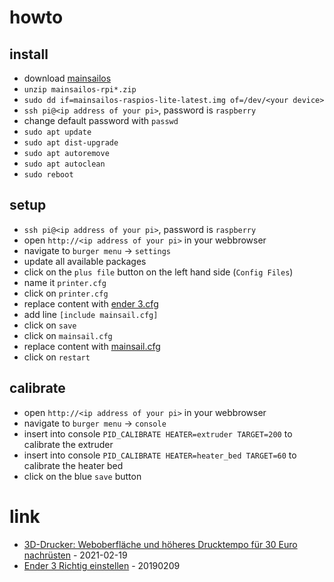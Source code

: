 # howto

## install

* download [mainsailos](https://github.com/raymondh2/MainsailOS/releases)
* `unzip mainsailos-rpi*.zip`
* `sudo dd if=mainsailos-raspios-lite-latest.img of=/dev/<your device>`
* `ssh pi@<ip address of your pi>`, password is `raspberry`
* change default password with `passwd`
* `sudo apt update`
* `sudo apt dist-upgrade`
* `sudo apt autoremove`
* `sudo apt autoclean`
* `sudo reboot`

## setup

* `ssh pi@<ip address of your pi>`, password is `raspberry`
* open `http://<ip address of your pi>` in your webbrowser
* navigate to `burger menu` -> `settings`
* update all available packages
* click on the `plus file` button on the left hand side (`Config Files`)
* name it `printer.cfg`
* click on `printer.cfg`
* replace content with [ender 3.cfg](data/printer-creality-ender3-2018.cfg)
* add line `[include mainsail.cfg]`
* click on `save`
* click on `mainsail.cfg`
* replace content with [mainsail.cfg](data/mainsail.cfg)
* click on `restart`

## calibrate

* open `http://<ip address of your pi>` in your webbrowser
* navigate to `burger menu` -> `console`
* insert into console `PID_CALIBRATE HEATER=extruder TARGET=200` to calibrate the extruder
* insert into console `PID_CALIBRATE HEATER=heater_bed TARGET=60` to calibrate the heater bed
* click on the blue `save` button

# link

* [3D-Drucker: Weboberfläche und höheres Drucktempo für 30 Euro nachrüsten](https://www.techstage.de/ratgeber/3d-drucker-weboberflache-und-hoheres-drucktempo-fur-30-euro-nachrusten/f7eeby0?wt_mc=ko.red.ho.conrad-nl.2021-02-20.link.link) - 2021-02-19
* [Ender 3 Richtig einstellen](https://drucktipps3d.de/forum/topic/ender-3-richtig-einstellen/) - 20190209
